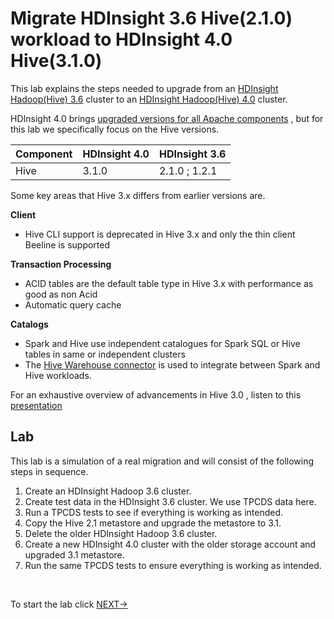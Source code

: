 #  Migrate HDInsight 3.6 Hive(2.1.0) workload to HDInsight 4.0 Hive(3.1.0) 

This lab explains the steps needed to upgrade from an [HDInsight Hadoop(Hive) 3.6](https://docs.microsoft.com/en-us/azure/hdinsight/hdinsight-release-notes-archive) cluster to an [HDInsight Hadoop(Hive) 4.0](https://docs.microsoft.com/en-us/azure/hdinsight/hdinsight-version-release) cluster.

HDInsight 4.0 brings [upgraded versions for all Apache components](https://docs.microsoft.com/en-us/azure/hdinsight/hdinsight-component-versioning) , but for this lab we specifically focus on the Hive versions. 

|Component| HDInsight 4.0 | HDInsight 3.6 |
|--|--|--|
|Hive| 3.1.0 |2.1.0 ; 1.2.1| 

Some key areas that Hive 3.x differs from earlier versions are.

 **Client** 

 - Hive CLI support is deprecated in Hive 3.x and only the thin client
   Beeline is supported

**Transaction Processing** 

 - ACID tables are the default table type in Hive 3.x with performance as good as non Acid
 - Automatic query cache

 **Catalogs** 

 - Spark and Hive use independent catalogues for Spark SQL or Hive tables in same or independent clusters
 - The [Hive Warehouse connector](https://docs.microsoft.com/en-us/azure/hdinsight/interactive-query/apache-hive-warehouse-connector) is used to integrate between Spark and Hive workloads. 
   

For an exhaustive overview of advancements in Hive 3.0 , listen to this [presentation](https://www.youtube.com/watch?v=exdDSckutm8) 

## Lab

This lab is a simulation of a real migration and will consist of the following steps in sequence.  

1. Create an HDInsight Hadoop 3.6 cluster.
2. Create test data in the HDInsight 3.6 cluster. We use TPCDS data here. 
3. Run a TPCDS tests to see if everything is working as intended.
4. Copy the Hive 2.1 metastore and upgrade the metastore to 3.1.
5. Delete the older HDInsight Hadoop 3.6 cluster.
6.  Create a new HDInsight 4.0 cluster with the older storage account and upgraded 3.1 metastore.
7. Run the same TPCDS tests to ensure everything is working as intended. 

<br />

To start the lab click [NEXT->](https://github.com/arnabganguly/HDInsighthivemigration/blob/master/CreateStorageAccount.md)
<!--stackedit_data:
eyJoaXN0b3J5IjpbLTE5NDkwMDAxMDMsODAxMTQxNTE1LDEzMj
IwNzI2NzQsOTUxMDU4MTE3LC0xMDQzNzI0MTE4LC0xMjU3MjE1
Mjk5LDE2NDU3NTc0NiwxMDEwNTY1MDc0LC0xODEyOTU3OTU3LC
03NzM1NDU1NDQsMTQwNDc1Nzc2OSwtMjA5NDkyMTgzMCwtNzg5
Mzk4NTQsLTE5OTM2MTIwMTksOTE4NjcwMTEyLC0xODY2NTU2MD
IwLC0xMDg1MTg2NzE2LC0yMzMwMTE4NiwtMTM4ODI4NTE0M119

-->